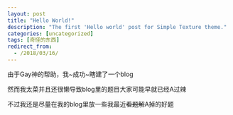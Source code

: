 ```yaml
---
layout: post
title: "Hello World!"
description: "The first 'Hello world' post for Simple Texture theme."
categories: [uncategorized]
tags: [奇怪的东西]
redirect_from:
  - /2018/03/16/
---
```

由于Gay神的帮助，我~成功~瞎建了一个blog

然而我太菜并且还很懒导致blog里的题目大家可能早就已经A过辣

不过我还是尽量在我的blog里放一些我最近~~看题解~~A掉的好题


